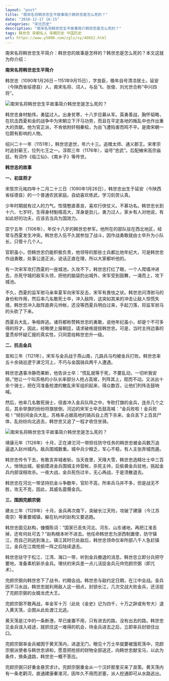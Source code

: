 ```yaml
---
layout: "post"
title: "南宋名将韩世忠生平故事简介韩世忠是怎么死的？"
date: "2018-12-17 16:15"
categories: "宋元历史"
description: "南宋名将韩世忠生平故事简介韩世忠是怎么死的？"
tags: 韩世忠 宋朝名人 宋朝历史 中国历史
url: https://www.y5000.com/zgls/sy/40652.html
---
```






南宋名将韩世忠生平简介：韩世忠的故事是怎样的？韩世忠是怎么死的？本文这就为你介绍：

 **南宋名将韩世忠生平简介**

韩世忠（1090年1月26日－1151年9月15日），字良臣，晚年自号清凉居士。延安（今陕西省绥德县）人，南宋名将、词人，与岳飞、张俊、刘光世合称“中兴四将”。

![南宋名将韩世忠生平故事简介韩世忠是怎么死的？](https://img.y5000.com/uploads/allimg/190128/fa20193b4211af0d8e25d5765cd2de6f.jpg)

韩世忠身材魁伟，勇猛过人。出身贫寒，十八岁应募从军。英勇善战，胸怀韬略，在抗击西夏和金的战争中为宋朝立下汗马功劳，而且在平定各地的叛乱中也作出重大的贡献。他为官正派，不肯依附奸相秦桧，为岳飞遭陷害而鸣不平。是南宋朝一位颇有影响的人物。

绍兴二十一年（1151年），韩世忠逝世，年六十三。追赠太师、通义郡王。宋孝宗时追封蕲王，位列七王之一。淳熙三年（1176年），谥号“忠武”。后配飨宋高宗庙廷。有词作《临江仙》、《南乡子》等传世。

 **韩世忠的故事**

 **一、初显将才**

宋哲宗元祐四年十二月二十三日（1090年1月26日），韩世忠出生于延安（今陕西省绥德县）的一个普通农民家庭。自幼喜欢练武，学习刻苦认真。

少年时期就有过人的力气。性情憨直善良，喜欢行侠仗义。不慕功名。韩世忠长到十六、七岁时，生得身材魁梧高大，浑身是劲儿，勇力过人，家乡有人对他说，有如此好的功夫，应该去当兵为国效力。

崇宁五年（1106年），年仅十八岁的韩世忠参军。他所在的部队驻在西北地区，经常与西夏发生冲突。韩世忠入伍不久就参加了战斗，因作战勇敢就由士卒升为小队长，只管十几个人。

官职虽小，但韩世忠仍能积极负责，他领导的那些士兵都比他年纪大，可是韩世忠作战勇敢，处事公道正派，说话正直在理，所以大家都听他的。

有一次宋军攻打西夏的一座城池，久攻不下，韩世忠打红了眼，一个人爬墙冲进去，杀死守城的敌军头领，把他的脑袋扔出城外，宋军受到鼓舞，一涌而上，攻下城池。

不久，西夏的监军驸马亲率夏军向宋军反击，宋军有畏怯之状。韩世忠问清驸马的身份和作用，然后率几名敢死士卒，冲入敌阵，这突如其来的冲击让敌人惊慌失措，韩世忠冲入敌阵直奔元帅帐，还没等西夏兵明白过来，手起刀落，将监军驸马的头砍了下来。

西夏兵大乱，争相奔逃。诸将都称赞韩世忠的勇敢，说他年纪虽小，却是个不可多得的将才。因此，经略使上报朝廷，请求破格提拔韩世忠。可是，当时主持边事的童贯却怀疑汇报的真实性，只同意给韩世忠升一级。

 **二、抗击金兵**

宣和三年（1121年），宋军与金兵战于燕山南，几路兵马均被金兵打败。韩世忠率五十余骑巡逻于滹沱河上，不巧与金国骑兵两千人遭遇。

韩世忠遇事冷静而果断，他告诉士卒：“慌乱就等于死，不要乱动，一切听我安排。”他让一个叫苏格的小队长率部分人抢占高坡，列阵其上，观而不动。又派出十余个骑士，把在河准备抢渡的散乱宋军组织起来，得众数百，让他们列阵击鼓呐喊。

然后，他率几名敢死骑士，径直冲入金兵队阵之中，专砍打旗的金兵，连杀几个之后，其余举旗的纷纷将旗放倒，河边的宋军士卒击鼓高喊：“金兵败啦！金兵败啦！”倾刻间金兵大乱，苏格率占据高地的骑兵自上而下杀来，金兵丢下上百具尸体，乱纷纷向北逃去，韩世忠又追了一程才收住坐骑。

![南宋名将韩世忠生平故事简介韩世忠是怎么死的？](https://img.y5000.com/uploads/allimg/190128/772cb1203dcdf29f320933f41cc935af.jpg)

靖康元年（1126年）十月，正在滹沱河一带担任防守任务的韩世忠被金兵数万追逼退入赵州城内。敌兵围城数重。城中兵少粮乏，军心不稳，有人主张弃城而遁。

韩世忠传令下去，有敢言弃城者斩。当天夜里，天降大雪，韩世忠选精壮士卒三百人，悄悄出城，偷偷摸进金兵围城主帅营帐，杀死主帅，后偷袭金兵驻地，挑起金兵内部误相攻杀。一夜大战，金兵死伤过半，无心再战，于是溃散退去。

韩世忠在河北一带坚持抗金斗争数年，官阶不高，所率兵马并不多，但是战无不胜，攻无不克，因此，其威名震慑金兵。

 **三、围困完颜宗弼**

建炎三年（1129年）十月，金兵再次南下，突破长江天险，攻破了建康（今江苏南京）等重要城镇，躲在杭州的赵构又要逃跑。

韩世忠面见赵构，慷慨陈词：“国家已丢失河北、河东、山东诸地，再把江淮丢掉，还有何处可去？”赵构根本听不进去。他任命韩世忠为浙西制置使，防守镇江，而自己则逃到海上。镇江其时已处敌后，韩世忠领命仅率所部八千人急赶镇江。金兵在江南抢掠一阵之后陆续退去。

韩世忠驻守于松江、江湾、海口一带，听到金兵撤退的消息，韩世忠立即分兵把守要地，准备乘机斩杀金兵。埋伏的宋兵差一点儿活捉金兵元帅完颜宗弼（即兀术）。

完颜宗弼向韩世忠下了战书，约期会战。韩世忠与敌约定日期，在江中会战。金兵因不习水战，韩世忠就利用敌人这一弱点，封锁长江，几次交战大败金兵，还活捉了完颜宗弼的女婿龙虎大王。

完颜宗弼不敢再战，率金军十万（此处《金史》记为四千，十万之辞或有夸大）退入黄天荡，企图从此处渡江北逃。

黄天荡是江中的一条断港，早已废置不用，只有进去的路，没有出去的路。韩世忠见金兵误入岐途，就抓住这一难得的机会，待金兵进去之后，立即率兵封锁住出口。

完颜宗弼率金兵被困于黄天荡内，进退无门，眼见十万士卒就要被饿死荡中，完颜宗弼派使者与韩世忠讲和，愿意把抢掠的财物全部送还，向韩世忠献宝马，以此为条件，换条退路，韩世忠一概不答应。

完颜宗弼只好重金悬赏求计。完颜宗弼重金从一个汉奸那里买来了良策。黄天荡内有一条老鹳河，直通建康秦淮河，因年久不用而淤塞，派人挖通即可从水路逃出。
